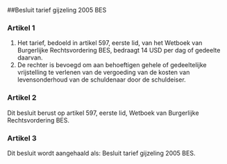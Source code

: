 <meta http-equiv='Content-Type' content='text/html; charset=utf-8' />

##Besluit tarief gijzeling 2005 BES

### Artikel  1  

1.  Het tarief, bedoeld in artikel 597, eerste lid, van het Wetboek van Burgerlijke Rechtsvordering BES, bedraagt 14 USD per dag of gedeelte daarvan.   
2.  De rechter is bevoegd om aan behoeftigen gehele of gedeeltelijke vrijstelling te verlenen van de vergoeding van de kosten van levensonderhoud van de schuldenaar door de schuldeiser.   

### Artikel  2  

Dit besluit berust op artikel 597, eerste lid, Wetboek van Burgerlijke Rechtsvordering BES.  

### Artikel  3  

Dit besluit wordt aangehaald als: Besluit tarief gijzeling 2005 BES.  
